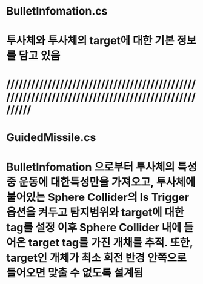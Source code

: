 # BulletInfomation.cs

# 투사체와 투사체의 target에 대한 기본 정보를 담고 있음


# //////////////////////////////////////////////////////////////////////////////////////////////////


# GuidedMissile.cs

# BulletInfomation 으로부터 투사체의 특성중 운동에 대한특성만을 가져오고, 투사체에 붙어있는 Sphere Collider의 Is Trigger 옵션을 켜두고 탐지범위와 target에 대한 tag를 설정 이후 Sphere Collider 내에 들어온 target tag를 가진 개채를 추적. 또한, target인 개체가 최소 회전 반경 안쪽으로 들어오면 맞출 수 없도록 설계됨